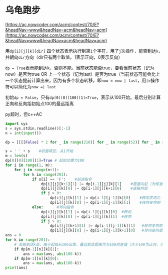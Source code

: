 # 乌龟跑步

[https://ac.nowcoder.com/acm/contest/70/E?&headNav=www&headNav=acm&headNav=acm](https://ac.nowcoder.com/acm/contest/70/E?&headNav=www&headNav=acm&headNav=acm)

用```dp[i][j][k][dir]``` 四个状态表示执行到第`i`个字符，用了`j`次操作，能否到达`k`，并朝向`dir`方向（dir只有两个取值，1表示正向，0表示反向）

```dp = True```表示能到达k，否则不能。当前状态能否true，要看当前状态（记为now）是否为true OR 上一个状态（记为last）是否为true（当前状态可能会比上一个状态提前计算出来，因为有多个状态转移，即`now = now | last`，用`|=`操作符可以简化为`now =| last`

初始```dp = False```，只有```dp[0][0][100][1]=True```，表示从100开始。最后分别计算正向和反向距初始点100的最远距离

py超时，但c++AC

```python
import sys
s = sys.stdin.readline()[:-1]
n = int(input())

dp = [[[[False] * 2 for _ in range(210)] for _ in range(52)] for _ in range(101)]

s = ' ' + s	   #前面填空，从1开始
m = len(s)
dp[0][0][100][1]=True # 起始位置为100
for i in range(1, m):
    for j in range(n+1):
        for k in range(201):
            if s[i] == 'F':	   #前进指令
                dp[i][j][k+1][1] |= dp[i-1][j][k][1]    #直接向前（为何当前状态和上一个状态不用k和k-1表示？因为k>=0)
                dp[i][j][k][0] |= dp[i-1][j][k+1][0]    #直接向后
                if j > 0:
                    dp[i][j][k][1] |= dp[i-1][j-1][k][0]    #转向变向后
                    dp[i][j][k][0] |= dp[i-1][j-1][k][1]    #转向变向前
            else:	   #转向指令
                dp[i][j][k][1] |= dp[i-1][j][k][0]  #转向
                dp[i][j][k][0] |= dp[i-1][j][k][1]  #转向
                if j > 0:
                    dp[i][j][k+1][1] |= dp[i-1][j-1][k][1]   #转向变向前
                    dp[i][j][k][0] |= dp[i-1][j-1][k+1][0]   #转向变向后
ans = 0
for k in range(201):
    # 若能到达k处，由于起始从100出发，最远到达距离为与100的差值（大于100为正向，小于为反向）
    if dp[m-1][n][k][1]:
        ans = max(ans, abs(100-k))
    if dp[m-1][n][k][0]:
        ans = max(ans, abs(100-k))
print(ans)
```

